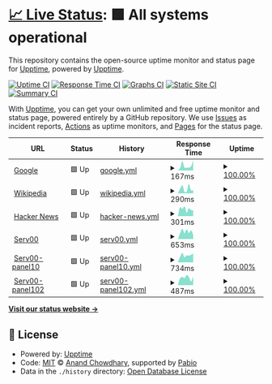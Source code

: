 # [📈 Live Status](https://demo.upptime.js.org): <!--live status--> **🟩 All systems operational**

This repository contains the open-source uptime monitor and status page for [Upptime](https://upptime.js.org), powered by [Upptime](https://github.com/upptime/upptime).

[![Uptime CI](https://github.com/Leapzhang/upptime/workflows/Uptime%20CI/badge.svg)](https://github.com/Leapzhang/upptime/actions?query=workflow%3A%22Uptime+CI%22)
[![Response Time CI](https://github.com/Leapzhang/upptime/workflows/Response%20Time%20CI/badge.svg)](https://github.com/Leapzhang/upptime/actions?query=workflow%3A%22Response+Time+CI%22)
[![Graphs CI](https://github.com/Leapzhang/upptime/workflows/Graphs%20CI/badge.svg)](https://github.com/Leapzhang/upptime/actions?query=workflow%3A%22Graphs+CI%22)
[![Static Site CI](https://github.com/Leapzhang/upptime/workflows/Static%20Site%20CI/badge.svg)](https://github.com/Leapzhang/upptime/actions?query=workflow%3A%22Static+Site+CI%22)
[![Summary CI](https://github.com/Leapzhang/upptime/workflows/Summary%20CI/badge.svg)](https://github.com/Leapzhang/upptime/actions?query=workflow%3A%22Summary+CI%22)

With [Upptime](https://upptime.js.org), you can get your own unlimited and free uptime monitor and status page, powered entirely by a GitHub repository. We use [Issues](https://github.com/upptime/upptime/issues) as incident reports, [Actions](https://github.com/Leapzhang/upptime/actions) as uptime monitors, and [Pages](https://demo.upptime.js.org) for the status page.

<!--start: status pages-->
<!-- This summary is generated by Upptime (https://github.com/upptime/upptime) -->
<!-- Do not edit this manually, your changes will be overwritten -->
<!-- prettier-ignore -->
| URL | Status | History | Response Time | Uptime |
| --- | ------ | ------- | ------------- | ------ |
| <img alt="" src="https://icons.duckduckgo.com/ip3/www.google.com.ico" height="13"> [Google](https://www.google.com) | 🟩 Up | [google.yml](https://github.com/Leapzhang/upptime/commits/HEAD/history/google.yml) | <details><summary><img alt="Response time graph" src="./graphs/google/response-time-week.png" height="20"> 167ms</summary><br><a href="https://demo.upptime.js.org/history/google"><img alt="Response time 112" src="https://img.shields.io/endpoint?url=https%3A%2F%2Fraw.githubusercontent.com%2FLeapzhang%2Fupptime%2FHEAD%2Fapi%2Fgoogle%2Fresponse-time.json"></a><br><a href="https://demo.upptime.js.org/history/google"><img alt="24-hour response time 106" src="https://img.shields.io/endpoint?url=https%3A%2F%2Fraw.githubusercontent.com%2FLeapzhang%2Fupptime%2FHEAD%2Fapi%2Fgoogle%2Fresponse-time-day.json"></a><br><a href="https://demo.upptime.js.org/history/google"><img alt="7-day response time 167" src="https://img.shields.io/endpoint?url=https%3A%2F%2Fraw.githubusercontent.com%2FLeapzhang%2Fupptime%2FHEAD%2Fapi%2Fgoogle%2Fresponse-time-week.json"></a><br><a href="https://demo.upptime.js.org/history/google"><img alt="30-day response time 120" src="https://img.shields.io/endpoint?url=https%3A%2F%2Fraw.githubusercontent.com%2FLeapzhang%2Fupptime%2FHEAD%2Fapi%2Fgoogle%2Fresponse-time-month.json"></a><br><a href="https://demo.upptime.js.org/history/google"><img alt="1-year response time 112" src="https://img.shields.io/endpoint?url=https%3A%2F%2Fraw.githubusercontent.com%2FLeapzhang%2Fupptime%2FHEAD%2Fapi%2Fgoogle%2Fresponse-time-year.json"></a></details> | <details><summary><a href="https://demo.upptime.js.org/history/google">100.00%</a></summary><a href="https://demo.upptime.js.org/history/google"><img alt="All-time uptime 100.00%" src="https://img.shields.io/endpoint?url=https%3A%2F%2Fraw.githubusercontent.com%2FLeapzhang%2Fupptime%2FHEAD%2Fapi%2Fgoogle%2Fuptime.json"></a><br><a href="https://demo.upptime.js.org/history/google"><img alt="24-hour uptime 100.00%" src="https://img.shields.io/endpoint?url=https%3A%2F%2Fraw.githubusercontent.com%2FLeapzhang%2Fupptime%2FHEAD%2Fapi%2Fgoogle%2Fuptime-day.json"></a><br><a href="https://demo.upptime.js.org/history/google"><img alt="7-day uptime 100.00%" src="https://img.shields.io/endpoint?url=https%3A%2F%2Fraw.githubusercontent.com%2FLeapzhang%2Fupptime%2FHEAD%2Fapi%2Fgoogle%2Fuptime-week.json"></a><br><a href="https://demo.upptime.js.org/history/google"><img alt="30-day uptime 100.00%" src="https://img.shields.io/endpoint?url=https%3A%2F%2Fraw.githubusercontent.com%2FLeapzhang%2Fupptime%2FHEAD%2Fapi%2Fgoogle%2Fuptime-month.json"></a><br><a href="https://demo.upptime.js.org/history/google"><img alt="1-year uptime 100.00%" src="https://img.shields.io/endpoint?url=https%3A%2F%2Fraw.githubusercontent.com%2FLeapzhang%2Fupptime%2FHEAD%2Fapi%2Fgoogle%2Fuptime-year.json"></a></details>
| <img alt="" src="https://icons.duckduckgo.com/ip3/en.wikipedia.org.ico" height="13"> [Wikipedia](https://en.wikipedia.org) | 🟩 Up | [wikipedia.yml](https://github.com/Leapzhang/upptime/commits/HEAD/history/wikipedia.yml) | <details><summary><img alt="Response time graph" src="./graphs/wikipedia/response-time-week.png" height="20"> 290ms</summary><br><a href="https://demo.upptime.js.org/history/wikipedia"><img alt="Response time 244" src="https://img.shields.io/endpoint?url=https%3A%2F%2Fraw.githubusercontent.com%2FLeapzhang%2Fupptime%2FHEAD%2Fapi%2Fwikipedia%2Fresponse-time.json"></a><br><a href="https://demo.upptime.js.org/history/wikipedia"><img alt="24-hour response time 522" src="https://img.shields.io/endpoint?url=https%3A%2F%2Fraw.githubusercontent.com%2FLeapzhang%2Fupptime%2FHEAD%2Fapi%2Fwikipedia%2Fresponse-time-day.json"></a><br><a href="https://demo.upptime.js.org/history/wikipedia"><img alt="7-day response time 290" src="https://img.shields.io/endpoint?url=https%3A%2F%2Fraw.githubusercontent.com%2FLeapzhang%2Fupptime%2FHEAD%2Fapi%2Fwikipedia%2Fresponse-time-week.json"></a><br><a href="https://demo.upptime.js.org/history/wikipedia"><img alt="30-day response time 238" src="https://img.shields.io/endpoint?url=https%3A%2F%2Fraw.githubusercontent.com%2FLeapzhang%2Fupptime%2FHEAD%2Fapi%2Fwikipedia%2Fresponse-time-month.json"></a><br><a href="https://demo.upptime.js.org/history/wikipedia"><img alt="1-year response time 244" src="https://img.shields.io/endpoint?url=https%3A%2F%2Fraw.githubusercontent.com%2FLeapzhang%2Fupptime%2FHEAD%2Fapi%2Fwikipedia%2Fresponse-time-year.json"></a></details> | <details><summary><a href="https://demo.upptime.js.org/history/wikipedia">100.00%</a></summary><a href="https://demo.upptime.js.org/history/wikipedia"><img alt="All-time uptime 100.00%" src="https://img.shields.io/endpoint?url=https%3A%2F%2Fraw.githubusercontent.com%2FLeapzhang%2Fupptime%2FHEAD%2Fapi%2Fwikipedia%2Fuptime.json"></a><br><a href="https://demo.upptime.js.org/history/wikipedia"><img alt="24-hour uptime 100.00%" src="https://img.shields.io/endpoint?url=https%3A%2F%2Fraw.githubusercontent.com%2FLeapzhang%2Fupptime%2FHEAD%2Fapi%2Fwikipedia%2Fuptime-day.json"></a><br><a href="https://demo.upptime.js.org/history/wikipedia"><img alt="7-day uptime 100.00%" src="https://img.shields.io/endpoint?url=https%3A%2F%2Fraw.githubusercontent.com%2FLeapzhang%2Fupptime%2FHEAD%2Fapi%2Fwikipedia%2Fuptime-week.json"></a><br><a href="https://demo.upptime.js.org/history/wikipedia"><img alt="30-day uptime 100.00%" src="https://img.shields.io/endpoint?url=https%3A%2F%2Fraw.githubusercontent.com%2FLeapzhang%2Fupptime%2FHEAD%2Fapi%2Fwikipedia%2Fuptime-month.json"></a><br><a href="https://demo.upptime.js.org/history/wikipedia"><img alt="1-year uptime 100.00%" src="https://img.shields.io/endpoint?url=https%3A%2F%2Fraw.githubusercontent.com%2FLeapzhang%2Fupptime%2FHEAD%2Fapi%2Fwikipedia%2Fuptime-year.json"></a></details>
| <img alt="" src="https://icons.duckduckgo.com/ip3/news.ycombinator.com.ico" height="13"> [Hacker News](https://news.ycombinator.com) | 🟩 Up | [hacker-news.yml](https://github.com/Leapzhang/upptime/commits/HEAD/history/hacker-news.yml) | <details><summary><img alt="Response time graph" src="./graphs/hacker-news/response-time-week.png" height="20"> 301ms</summary><br><a href="https://demo.upptime.js.org/history/hacker-news"><img alt="Response time 326" src="https://img.shields.io/endpoint?url=https%3A%2F%2Fraw.githubusercontent.com%2FLeapzhang%2Fupptime%2FHEAD%2Fapi%2Fhacker-news%2Fresponse-time.json"></a><br><a href="https://demo.upptime.js.org/history/hacker-news"><img alt="24-hour response time 184" src="https://img.shields.io/endpoint?url=https%3A%2F%2Fraw.githubusercontent.com%2FLeapzhang%2Fupptime%2FHEAD%2Fapi%2Fhacker-news%2Fresponse-time-day.json"></a><br><a href="https://demo.upptime.js.org/history/hacker-news"><img alt="7-day response time 301" src="https://img.shields.io/endpoint?url=https%3A%2F%2Fraw.githubusercontent.com%2FLeapzhang%2Fupptime%2FHEAD%2Fapi%2Fhacker-news%2Fresponse-time-week.json"></a><br><a href="https://demo.upptime.js.org/history/hacker-news"><img alt="30-day response time 309" src="https://img.shields.io/endpoint?url=https%3A%2F%2Fraw.githubusercontent.com%2FLeapzhang%2Fupptime%2FHEAD%2Fapi%2Fhacker-news%2Fresponse-time-month.json"></a><br><a href="https://demo.upptime.js.org/history/hacker-news"><img alt="1-year response time 326" src="https://img.shields.io/endpoint?url=https%3A%2F%2Fraw.githubusercontent.com%2FLeapzhang%2Fupptime%2FHEAD%2Fapi%2Fhacker-news%2Fresponse-time-year.json"></a></details> | <details><summary><a href="https://demo.upptime.js.org/history/hacker-news">100.00%</a></summary><a href="https://demo.upptime.js.org/history/hacker-news"><img alt="All-time uptime 100.00%" src="https://img.shields.io/endpoint?url=https%3A%2F%2Fraw.githubusercontent.com%2FLeapzhang%2Fupptime%2FHEAD%2Fapi%2Fhacker-news%2Fuptime.json"></a><br><a href="https://demo.upptime.js.org/history/hacker-news"><img alt="24-hour uptime 100.00%" src="https://img.shields.io/endpoint?url=https%3A%2F%2Fraw.githubusercontent.com%2FLeapzhang%2Fupptime%2FHEAD%2Fapi%2Fhacker-news%2Fuptime-day.json"></a><br><a href="https://demo.upptime.js.org/history/hacker-news"><img alt="7-day uptime 100.00%" src="https://img.shields.io/endpoint?url=https%3A%2F%2Fraw.githubusercontent.com%2FLeapzhang%2Fupptime%2FHEAD%2Fapi%2Fhacker-news%2Fuptime-week.json"></a><br><a href="https://demo.upptime.js.org/history/hacker-news"><img alt="30-day uptime 100.00%" src="https://img.shields.io/endpoint?url=https%3A%2F%2Fraw.githubusercontent.com%2FLeapzhang%2Fupptime%2FHEAD%2Fapi%2Fhacker-news%2Fuptime-month.json"></a><br><a href="https://demo.upptime.js.org/history/hacker-news"><img alt="1-year uptime 100.00%" src="https://img.shields.io/endpoint?url=https%3A%2F%2Fraw.githubusercontent.com%2FLeapzhang%2Fupptime%2FHEAD%2Fapi%2Fhacker-news%2Fuptime-year.json"></a></details>
| <img alt="" src="https://icons.duckduckgo.com/ip3/panel4.qqnews.pp.ua.ico" height="13"> [Serv00](http://panel4.qqnews.pp.ua) | 🟩 Up | [serv00.yml](https://github.com/Leapzhang/upptime/commits/HEAD/history/serv00.yml) | <details><summary><img alt="Response time graph" src="./graphs/serv00/response-time-week.png" height="20"> 653ms</summary><br><a href="https://demo.upptime.js.org/history/serv00"><img alt="Response time 579" src="https://img.shields.io/endpoint?url=https%3A%2F%2Fraw.githubusercontent.com%2FLeapzhang%2Fupptime%2FHEAD%2Fapi%2Fserv00%2Fresponse-time.json"></a><br><a href="https://demo.upptime.js.org/history/serv00"><img alt="24-hour response time 739" src="https://img.shields.io/endpoint?url=https%3A%2F%2Fraw.githubusercontent.com%2FLeapzhang%2Fupptime%2FHEAD%2Fapi%2Fserv00%2Fresponse-time-day.json"></a><br><a href="https://demo.upptime.js.org/history/serv00"><img alt="7-day response time 653" src="https://img.shields.io/endpoint?url=https%3A%2F%2Fraw.githubusercontent.com%2FLeapzhang%2Fupptime%2FHEAD%2Fapi%2Fserv00%2Fresponse-time-week.json"></a><br><a href="https://demo.upptime.js.org/history/serv00"><img alt="30-day response time 632" src="https://img.shields.io/endpoint?url=https%3A%2F%2Fraw.githubusercontent.com%2FLeapzhang%2Fupptime%2FHEAD%2Fapi%2Fserv00%2Fresponse-time-month.json"></a><br><a href="https://demo.upptime.js.org/history/serv00"><img alt="1-year response time 579" src="https://img.shields.io/endpoint?url=https%3A%2F%2Fraw.githubusercontent.com%2FLeapzhang%2Fupptime%2FHEAD%2Fapi%2Fserv00%2Fresponse-time-year.json"></a></details> | <details><summary><a href="https://demo.upptime.js.org/history/serv00">100.00%</a></summary><a href="https://demo.upptime.js.org/history/serv00"><img alt="All-time uptime 99.92%" src="https://img.shields.io/endpoint?url=https%3A%2F%2Fraw.githubusercontent.com%2FLeapzhang%2Fupptime%2FHEAD%2Fapi%2Fserv00%2Fuptime.json"></a><br><a href="https://demo.upptime.js.org/history/serv00"><img alt="24-hour uptime 100.00%" src="https://img.shields.io/endpoint?url=https%3A%2F%2Fraw.githubusercontent.com%2FLeapzhang%2Fupptime%2FHEAD%2Fapi%2Fserv00%2Fuptime-day.json"></a><br><a href="https://demo.upptime.js.org/history/serv00"><img alt="7-day uptime 100.00%" src="https://img.shields.io/endpoint?url=https%3A%2F%2Fraw.githubusercontent.com%2FLeapzhang%2Fupptime%2FHEAD%2Fapi%2Fserv00%2Fuptime-week.json"></a><br><a href="https://demo.upptime.js.org/history/serv00"><img alt="30-day uptime 99.75%" src="https://img.shields.io/endpoint?url=https%3A%2F%2Fraw.githubusercontent.com%2FLeapzhang%2Fupptime%2FHEAD%2Fapi%2Fserv00%2Fuptime-month.json"></a><br><a href="https://demo.upptime.js.org/history/serv00"><img alt="1-year uptime 99.92%" src="https://img.shields.io/endpoint?url=https%3A%2F%2Fraw.githubusercontent.com%2FLeapzhang%2Fupptime%2FHEAD%2Fapi%2Fserv00%2Fuptime-year.json"></a></details>
| <img alt="" src="https://icons.duckduckgo.com/ip3/panel10.qqnews.pp.ua.ico" height="13"> [Serv00-panel10](http://panel10.qqnews.pp.ua) | 🟩 Up | [serv00-panel10.yml](https://github.com/Leapzhang/upptime/commits/HEAD/history/serv00-panel10.yml) | <details><summary><img alt="Response time graph" src="./graphs/serv00-panel10/response-time-week.png" height="20"> 734ms</summary><br><a href="https://demo.upptime.js.org/history/serv00-panel10"><img alt="Response time 585" src="https://img.shields.io/endpoint?url=https%3A%2F%2Fraw.githubusercontent.com%2FLeapzhang%2Fupptime%2FHEAD%2Fapi%2Fserv00-panel10%2Fresponse-time.json"></a><br><a href="https://demo.upptime.js.org/history/serv00-panel10"><img alt="24-hour response time 848" src="https://img.shields.io/endpoint?url=https%3A%2F%2Fraw.githubusercontent.com%2FLeapzhang%2Fupptime%2FHEAD%2Fapi%2Fserv00-panel10%2Fresponse-time-day.json"></a><br><a href="https://demo.upptime.js.org/history/serv00-panel10"><img alt="7-day response time 734" src="https://img.shields.io/endpoint?url=https%3A%2F%2Fraw.githubusercontent.com%2FLeapzhang%2Fupptime%2FHEAD%2Fapi%2Fserv00-panel10%2Fresponse-time-week.json"></a><br><a href="https://demo.upptime.js.org/history/serv00-panel10"><img alt="30-day response time 591" src="https://img.shields.io/endpoint?url=https%3A%2F%2Fraw.githubusercontent.com%2FLeapzhang%2Fupptime%2FHEAD%2Fapi%2Fserv00-panel10%2Fresponse-time-month.json"></a><br><a href="https://demo.upptime.js.org/history/serv00-panel10"><img alt="1-year response time 585" src="https://img.shields.io/endpoint?url=https%3A%2F%2Fraw.githubusercontent.com%2FLeapzhang%2Fupptime%2FHEAD%2Fapi%2Fserv00-panel10%2Fresponse-time-year.json"></a></details> | <details><summary><a href="https://demo.upptime.js.org/history/serv00-panel10">100.00%</a></summary><a href="https://demo.upptime.js.org/history/serv00-panel10"><img alt="All-time uptime 100.00%" src="https://img.shields.io/endpoint?url=https%3A%2F%2Fraw.githubusercontent.com%2FLeapzhang%2Fupptime%2FHEAD%2Fapi%2Fserv00-panel10%2Fuptime.json"></a><br><a href="https://demo.upptime.js.org/history/serv00-panel10"><img alt="24-hour uptime 100.00%" src="https://img.shields.io/endpoint?url=https%3A%2F%2Fraw.githubusercontent.com%2FLeapzhang%2Fupptime%2FHEAD%2Fapi%2Fserv00-panel10%2Fuptime-day.json"></a><br><a href="https://demo.upptime.js.org/history/serv00-panel10"><img alt="7-day uptime 100.00%" src="https://img.shields.io/endpoint?url=https%3A%2F%2Fraw.githubusercontent.com%2FLeapzhang%2Fupptime%2FHEAD%2Fapi%2Fserv00-panel10%2Fuptime-week.json"></a><br><a href="https://demo.upptime.js.org/history/serv00-panel10"><img alt="30-day uptime 100.00%" src="https://img.shields.io/endpoint?url=https%3A%2F%2Fraw.githubusercontent.com%2FLeapzhang%2Fupptime%2FHEAD%2Fapi%2Fserv00-panel10%2Fuptime-month.json"></a><br><a href="https://demo.upptime.js.org/history/serv00-panel10"><img alt="1-year uptime 100.00%" src="https://img.shields.io/endpoint?url=https%3A%2F%2Fraw.githubusercontent.com%2FLeapzhang%2Fupptime%2FHEAD%2Fapi%2Fserv00-panel10%2Fuptime-year.json"></a></details>
| <img alt="" src="https://icons.duckduckgo.com/ip3/panel102.qqnews.pp.ua.ico" height="13"> [Serv00-panel102](http://panel102.qqnews.pp.ua) | 🟩 Up | [serv00-panel102.yml](https://github.com/Leapzhang/upptime/commits/HEAD/history/serv00-panel102.yml) | <details><summary><img alt="Response time graph" src="./graphs/serv00-panel102/response-time-week.png" height="20"> 487ms</summary><br><a href="https://demo.upptime.js.org/history/serv00-panel102"><img alt="Response time 535" src="https://img.shields.io/endpoint?url=https%3A%2F%2Fraw.githubusercontent.com%2FLeapzhang%2Fupptime%2FHEAD%2Fapi%2Fserv00-panel102%2Fresponse-time.json"></a><br><a href="https://demo.upptime.js.org/history/serv00-panel102"><img alt="24-hour response time 309" src="https://img.shields.io/endpoint?url=https%3A%2F%2Fraw.githubusercontent.com%2FLeapzhang%2Fupptime%2FHEAD%2Fapi%2Fserv00-panel102%2Fresponse-time-day.json"></a><br><a href="https://demo.upptime.js.org/history/serv00-panel102"><img alt="7-day response time 487" src="https://img.shields.io/endpoint?url=https%3A%2F%2Fraw.githubusercontent.com%2FLeapzhang%2Fupptime%2FHEAD%2Fapi%2Fserv00-panel102%2Fresponse-time-week.json"></a><br><a href="https://demo.upptime.js.org/history/serv00-panel102"><img alt="30-day response time 513" src="https://img.shields.io/endpoint?url=https%3A%2F%2Fraw.githubusercontent.com%2FLeapzhang%2Fupptime%2FHEAD%2Fapi%2Fserv00-panel102%2Fresponse-time-month.json"></a><br><a href="https://demo.upptime.js.org/history/serv00-panel102"><img alt="1-year response time 535" src="https://img.shields.io/endpoint?url=https%3A%2F%2Fraw.githubusercontent.com%2FLeapzhang%2Fupptime%2FHEAD%2Fapi%2Fserv00-panel102%2Fresponse-time-year.json"></a></details> | <details><summary><a href="https://demo.upptime.js.org/history/serv00-panel102">100.00%</a></summary><a href="https://demo.upptime.js.org/history/serv00-panel102"><img alt="All-time uptime 100.00%" src="https://img.shields.io/endpoint?url=https%3A%2F%2Fraw.githubusercontent.com%2FLeapzhang%2Fupptime%2FHEAD%2Fapi%2Fserv00-panel102%2Fuptime.json"></a><br><a href="https://demo.upptime.js.org/history/serv00-panel102"><img alt="24-hour uptime 100.00%" src="https://img.shields.io/endpoint?url=https%3A%2F%2Fraw.githubusercontent.com%2FLeapzhang%2Fupptime%2FHEAD%2Fapi%2Fserv00-panel102%2Fuptime-day.json"></a><br><a href="https://demo.upptime.js.org/history/serv00-panel102"><img alt="7-day uptime 100.00%" src="https://img.shields.io/endpoint?url=https%3A%2F%2Fraw.githubusercontent.com%2FLeapzhang%2Fupptime%2FHEAD%2Fapi%2Fserv00-panel102%2Fuptime-week.json"></a><br><a href="https://demo.upptime.js.org/history/serv00-panel102"><img alt="30-day uptime 100.00%" src="https://img.shields.io/endpoint?url=https%3A%2F%2Fraw.githubusercontent.com%2FLeapzhang%2Fupptime%2FHEAD%2Fapi%2Fserv00-panel102%2Fuptime-month.json"></a><br><a href="https://demo.upptime.js.org/history/serv00-panel102"><img alt="1-year uptime 100.00%" src="https://img.shields.io/endpoint?url=https%3A%2F%2Fraw.githubusercontent.com%2FLeapzhang%2Fupptime%2FHEAD%2Fapi%2Fserv00-panel102%2Fuptime-year.json"></a></details>

<!--end: status pages-->

[**Visit our status website →**](https://demo.upptime.js.org)

## 📄 License

- Powered by: [Upptime](https://github.com/upptime/upptime)
- Code: [MIT](./LICENSE) © [Anand Chowdhary](https://anandchowdhary.com), supported by [Pabio](https://pabio.com)
- Data in the `./history` directory: [Open Database License](https://opendatacommons.org/licenses/odbl/1-0/)
